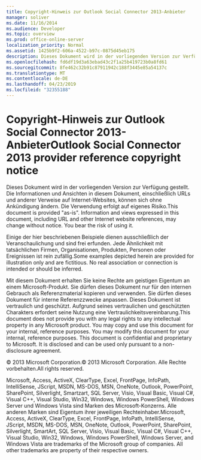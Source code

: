 ```yaml
---
title: Copyright-Hinweis zur Outlook Social Connector 2013-Anbieter
manager: soliver
ms.date: 11/16/2014
ms.audience: Developer
ms.topic: overview
ms.prod: office-online-server
localization_priority: Normal
ms.assetid: 1425b9f2-606a-4522-b97c-0875d45eb175
description: Dieses Dokument wird in der vorliegenden Version zur Verfügung gestellt. Informationen und Ansichten in diesem Dokument, einschließlich URL und andere Internetwebsiteverweise, können sich ohne vorherige Ankündigung ändern. Das Risiko der Produktnutzung liegt allein beim Nutzer.
ms.openlocfilehash: fd6df19d3a63ebad43c2f1a25b419723b0a8fd61
ms.sourcegitcommit: 8fe462c32b91c87911942c188f3445e85a54137c
ms.translationtype: MT
ms.contentlocale: de-DE
ms.lasthandoff: 04/23/2019
ms.locfileid: "32355188"
---
```

# <a name="outlook-social-connector-2013-provider-reference-copyright-notice"></a><span data-ttu-id="f86ac-105">Copyright-Hinweis zur Outlook Social Connector 2013-Anbieter</span><span class="sxs-lookup"><span data-stu-id="f86ac-105">Outlook Social Connector 2013 provider reference copyright notice</span></span>

<span data-ttu-id="f86ac-p102">Dieses Dokument wird in der vorliegenden Version zur Verfügung gestellt. Die Informationen und Ansichten in diesem Dokument, einschließlich URLs und anderer Verweise auf Internet-Websites, können sich ohne Ankündigung ändern. Die Verwendung erfolgt auf eigenes Risiko.</span><span class="sxs-lookup"><span data-stu-id="f86ac-p102">This document is provided "as-is". Information and views expressed in this document, including URL and other Internet website references, may change without notice. You bear the risk of using it.</span></span>
  
<span data-ttu-id="f86ac-p103">Einige der hier beschriebenen Beispiele dienen ausschließlich der Veranschaulichung und sind frei erfunden. Jede Ähnlichkeit mit tatsächlichen Firmen, Organisationen, Produkten, Personen oder Ereignissen ist rein zufällig.</span><span class="sxs-lookup"><span data-stu-id="f86ac-p103">Some examples depicted herein are provided for illustration only and are fictitious. No real association or connection is intended or should be inferred.</span></span>
  
<span data-ttu-id="f86ac-p104">Mit diesem Dokument erhalten Sie keine Rechte am geistigen Eigentum an einem Microsoft-Produkt. Sie dürfen dieses Dokument nur für den internen Gebrauch als Referenzmaterial kopieren und verwenden. Sie dürfen dieses Dokument für interne Referenzzwecke anpassen. Dieses Dokument ist vertraulich und geschützt. Aufgrund seines vertraulichen und geschützten Charakters erfordert seine Nutzung eine Vertraulichkeitsvereinbarung.</span><span class="sxs-lookup"><span data-stu-id="f86ac-p104">This document does not provide you with any legal rights to any intellectual property in any Microsoft product. You may copy and use this document for your internal, reference purposes. You may modify this document for your internal, reference purposes. This document is confidential and proprietary to Microsoft. It is disclosed and can be used only pursuant to a non-disclosure agreement.</span></span>
  
<span data-ttu-id="f86ac-116">© 2013 Microsoft Corporation.</span><span class="sxs-lookup"><span data-stu-id="f86ac-116">© 2013 Microsoft Corporation.</span></span> <span data-ttu-id="f86ac-117">Alle Rechte vorbehalten.</span><span class="sxs-lookup"><span data-stu-id="f86ac-117">All rights reserved.</span></span>
  
<span data-ttu-id="f86ac-p106">Microsoft, Access, ActiveX, ClearType, Excel, FrontPage, InfoPath, IntelliSense, JScript, MSDN, MS-DOS, MSN, OneNote, Outlook, PowerPoint, SharePoint, Silverlight, Smartzart, SQL Server, Visio, Visual Basic, Visual C#, Visual C++, Visual Studio, Win32, Windows, Windows PowerShell, Windows Server und Windows Vista sind Marken des Microsoft-Konzerns. Alle anderen Marken sind Eigentum ihrer jeweiligen Rechteinhaber.</span><span class="sxs-lookup"><span data-stu-id="f86ac-p106">Microsoft, Access, ActiveX, ClearType, Excel, FrontPage, InfoPath, IntelliSense, JScript, MSDN, MS-DOS, MSN, OneNote, Outlook, PowerPoint, SharePoint, Silverlight, SmartArt, SQL Server, Visio, Visual Basic, Visual C#, Visual C++, Visual Studio, Win32, Windows, Windows PowerShell, Windows Server, and Windows Vista are trademarks of the Microsoft group of companies. All other trademarks are property of their respective owners.</span></span>
  


